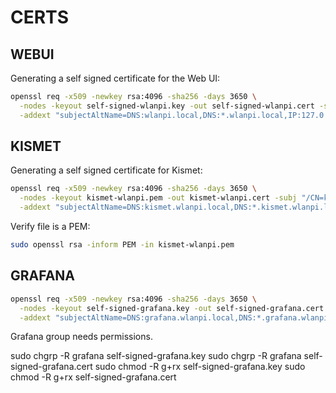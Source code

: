 # CERTS 

## WEBUI

Generating a self signed certificate for the Web UI:

```bash
openssl req -x509 -newkey rsa:4096 -sha256 -days 3650 \
  -nodes -keyout self-signed-wlanpi.key -out self-signed-wlanpi.cert -subj "/CN=wlanpi.local" \
  -addext "subjectAltName=DNS:wlanpi.local,DNS:*.wlanpi.local,IP:127.0.0.1"
```

## KISMET

Generating a self signed certificate for Kismet:

```bash
openssl req -x509 -newkey rsa:4096 -sha256 -days 3650 \
  -nodes -keyout kismet-wlanpi.pem -out kismet-wlanpi.cert -subj "/CN=kismet.wlanpi.local" \
  -addext "subjectAltName=DNS:kismet.wlanpi.local,DNS:*.kismet.wlanpi.local,IP:127.0.0.1"
```

Verify file is a PEM:

```bash
sudo openssl rsa -inform PEM -in kismet-wlanpi.pem 
```

## GRAFANA

```bash
openssl req -x509 -newkey rsa:4096 -sha256 -days 3650 \
  -nodes -keyout self-signed-grafana.key -out self-signed-grafana.cert -subj "/CN=grafana.wlanpi.local" \
  -addext "subjectAltName=DNS:grafana.wlanpi.local,DNS:*.grafana.wlanpi.local,IP:127.0.0.1"
```

Grafana group needs permissions.

sudo chgrp -R grafana self-signed-grafana.key 
sudo chgrp -R grafana self-signed-grafana.cert 
sudo chmod -R g+rx self-signed-grafana.key
sudo chmod -R g+rx self-signed-grafana.cert